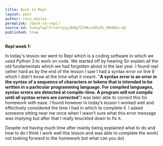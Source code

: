 ```yaml
---
title: Back to Repl
layout: post
author: rory.davies
permalink: /back-to-repl/
source-id: 1LmxylqzltrxarnjgjyEHgfZJHKcxGELDS_HRnWIo-qU
published: true
---
```

**Repl week 1:**

In today's lesson we went to Repl which is a coding software in which we used Python 3 to work on code. We started off by hearing Sir explain all the old fundamentals which we had forgotten about in the last year. I found repl rather hard as by the end of the lesson I saw I had a syntax error on line 9 which I didn’t know at the time what it meant. "**A syntax error is an error in the syntax of a sequence of characters or tokens that is intended to be written in a particular programming language. For compiled languages, syntax errors are detected at compile-time. A program will not compile until all syntax errors are corrected**"I was later able to correct this for homework with ease. I found however in today’s lesson I worked well and effectively considered the time I had in which to complete it. I asked someone sitting near me once when I wasn’t sure what this error message was implying but after that I really knuckled down to fix it.

Despite not having much time after mainly being explained what to do and how to do I think I work well this lesson and was able to complete the work( not looking forward to the homework but what can you do)

